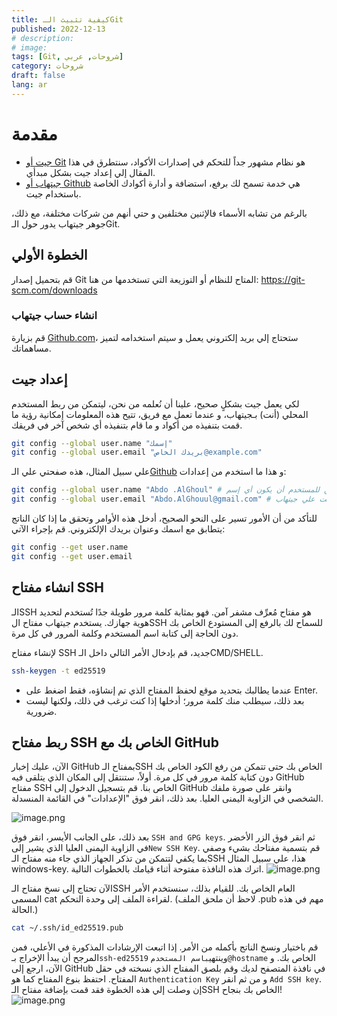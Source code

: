 ```yaml
---
title: كيفية تثبيث الـGit 
published: 2022-12-13
# description: 
# image: 
tags: [Git, شروحات, عربي]
category: شروحات
draft: false
lang: ar
---
```

# مقدمة
- [جيت أو Git](https://git-scm.com/) هو نظام مشهور جداً للتحكم في إصدارات الأكواد، سنتطرق في هذا المقال إلي إعداد جيت بشكل مبدأي.
- [جيتهاب أو Github](https://github.com/) هي خدمة تسمح لك برفع، استضافة و أدارة أكوادك الخاصة باستخدام جيت.

بالرغم من تشابه الأسماء فالإثنين مختلفين و حتي أنهم من شركات مختلفة، مع ذلك، جوهر جيتهاب يدور حول الـGit.

## الخطوة الأولي
قم بتحميل إصدار Git المتاح للنظام أو التوزيعة التي تستخدمها من هنا: https://git-scm.com/downloads

### انشاء حساب جيتهاب
قم بزيارة [Github.com](https://github.com/)، ستحتاج إلي بريد إلكتروني يعمل و سيتم استخدامه لتميز  مساهماتك.

## إعداد جيت
لكي يعمل جيت بشكلٍ صحيح، علينا أن نُعلمه من نحن، ليتمكن من ربط المستخدم المحلي (أنت) بـجيتهاب، و عندما تعمل مع فريق، تتيح هذه المعلومات إمكانية رؤية ما قمت بتنفيذه من أكواد و ما قام بتنفيذه أي شخص آخر في فريقك.

```bash
git config --global user.name "إسمك"
git config --global user.email "بريدك الخاص@example.com"
```


علي سبيل المثال، هذه صفحتي علي الـ[Github](https://github.com/al-ghoul)
و هذا ما استخدم من إعدادات:
```bash
git config --global user.name "Abdo .AlGhoul" # يمكن للمستخدم أن يكون أي إسم
git config --global user.email "Abdo.AlGhouul@gmail.com" # علي البريد أن يتطابق بما إستخدمت علي جيتهاب
```

للتأكد من أن الأمور تسير على النحو الصحيح، أدخل هذه الأوامر وتحقق ما إذا كان الناتج يتطابق مع اسمك وعنوان بريدك الإلكتروني.  قم بإجراء الآتي:

```bash
git config --get user.name
git config --get user.email
```

## انشاء مفتاح SSH
الـSSH هو مفتاح مُعرِّف مشفر آمن. فهو بمثابة كلمة مرور طويلة جدًا تُستخدم لتحديد هوية جهازك. يستخدم جيتهاب مفتاح الSSH للسماح لك بالرفع إلى المستودع الخاص بك دون الحاجة إلى كتابة اسم المستخدم وكلمة المرور في كل مرة.

لإنشاء مفتاح SSH جديد، قم بإدخال الأمر التالي داخل  الـCMD/SHELL.
```bash
ssh-keygen -t ed25519
```
- عندما يطالبك بتحديد موقع لحفظ المفتاح الذي تم إنشاؤه، فقط اضغط على Enter.
- بعد ذلك، سيطلب منك كلمة مرور؛ أدخلها إذا كنت ترغب في ذلك، ولكنها ليست ضرورية.
## ربط مفتاح SSH الخاص بك مع GitHub
الآن، عليك إخبار GitHub بمفتاح الـSSH الخاص بك حتى تتمكن من رفع الكود الخاص بك دون كتابة كلمة مرور في كل مرة.
أولاً، ستنتقل إلى المكان الذي يتلقى فيه GitHub مفتاح SSH الخاص بنا. قم بتسجيل الدخول إلى GitHub وانقر على صورة ملفك الشخصي في الزاوية اليمنى العليا. بعد ذلك، انقر فوق "الإعدادات" في القائمة المنسدلة.

![image.png](/posts-images/github-setup/github-tut-settings01.png)

بعد ذلك، على الجانب الأيسر، انقر فوق `SSH and GPG keys`. ثم انقر فوق الزر الأخضر في الزاوية اليمنى العليا الذي يشير إلى`New SSH Key`. قم بتسمية مفتاحك بشيء وصفي بما يكفي لتتمكن من تذكر الجهاز الذي جاء منه مفتاح الـSSH هذا، علي سبيل المثال windows-key. اترك هذه النافذة مفتوحة أثناء قيامك بالخطوات التالية.
![image.png](/posts-images/github-setup/github-tut-settings02.png)

الآن تحتاج إلى نسخ مفتاح الـSSH العام الخاص بك. للقيام بذلك، سنستخدم الأمر المسمى cat لقراءة الملف إلى وحدة التحكم. (لاحظ أن ملحق الملف .pub مهم في هذه الحالة.)
```bash
cat ~/.ssh/id_ed25519.pub
```
قم باختيار ونسخ الناتج بأكمله من الأمر. إذا اتبعت الإرشادات المذكورة في الأعلي، فمن المرجح أن يبدأ الإخراج بـ`ssh-ed25519` وينتهي`باسم المستخدم@hostname` الخاص بك.
و الآن، ارجع إلى GitHub في نافذة المتصفح لديك وقم بلصق المفتاح الذي نسخته في حقل المفتاح.
احتفظ بنوع المفتاح كما هو `Authentication Key` و من ثم انقر `Add SSH key`.
إن وصلت إلي هذه الخطوة فقد قمت بإضافة مفتاح الـSSH الخاص بك بنجاح!
![image.png](/posts-images/github-setup/github-tut-settings03.png)

